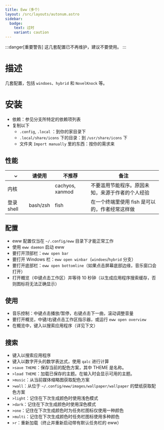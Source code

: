 ```yaml
---
title: Eww（多个）
layout: /src/layouts/autonum.astro
sidebar:
  badge:
    text: 过时
    variant: caution
---
```


:::danger[重要警告]
这几套配置已不再维护，建议不要使用。
:::

# 描述
几套配置，包括 `windoes`、`hybrid` 和 `NovelKnock` 等。
# 安装
- 依赖：参见分支所特定的依赖项列表
- 复制以下
    - `.config`, `.local` ：到你的家目录下
    - `.local/share/icons` 下的目录：到 `/usr/share/icons` 下
    - 文件夹 `Import manually` 里的东西：按你的需求来

 ## 性能
|  ⌄  | 请使用 | 不推荐 | 备注                 |
| --- | ------ | ----------- | ------------------------- |
| 内核 |     | cachyos, xanmod | 不要滥用节能程序。原因未知，来源于作者的个人经验 |
| 登录 shell | bash/zsh | fish | 在一个终端里使用 fish 是可以的，作者经常这样做 |

 ## 配置
- eww 配置仅当在 `~/.config/eww` 目录下才能正常工作
- 使用 `eww daemon` 启动 eww
- 要打开顶部栏：`eww open bar`
- 要打开 Windows 栏：`eww open winbar`（`windoes`/`hybrid` 分支）
- 要打开底部栏：`eww open bottomline`（如果点击屏幕底部边缘，音乐窗口会打开）
- 打开概览（中键点击工作区）并等待 10 秒钟（以生成应用程序搜索缓存，否则图标将无法正确显示）
## 使用
- 音乐控制：中键点击播放/暂停，右键点击下一曲，滚动调整音量
- 要打开概览，中键/右键点击工作区指示器，或运行 `eww open overview`
- 在概览中，键入以搜索应用程序（详见下文）
## 搜索
- 键入以搜索应用程序
- 键入以数字开头的数学表达式，使用 `qalc` 进行计算
- `>save THEME`：保存当前的配色方案，其中 THEME 是名称。
- `>load THEME`：加载已保存的主题。在输入时会显示可用的主题。
- `>music`：从当前媒体缩略图获取配色方案
- `>wall`：从位于 `~/.config/eww/images/wallpaper/wallpaper` 的壁纸获取配色方案
- `>light`：记住在下次生成颜色时使用浅色模式
- `>dark`：记住在下次生成颜色时使用深色模式
- `>one`：记住在下次生成颜色时为任务栏图标仅使用一种颜色
- `>multi`：记住在下次生成颜色时任务栏图标使用多种颜色
- `>r`：重新加载（终止并重新启动带有默认任务栏的 eww）
